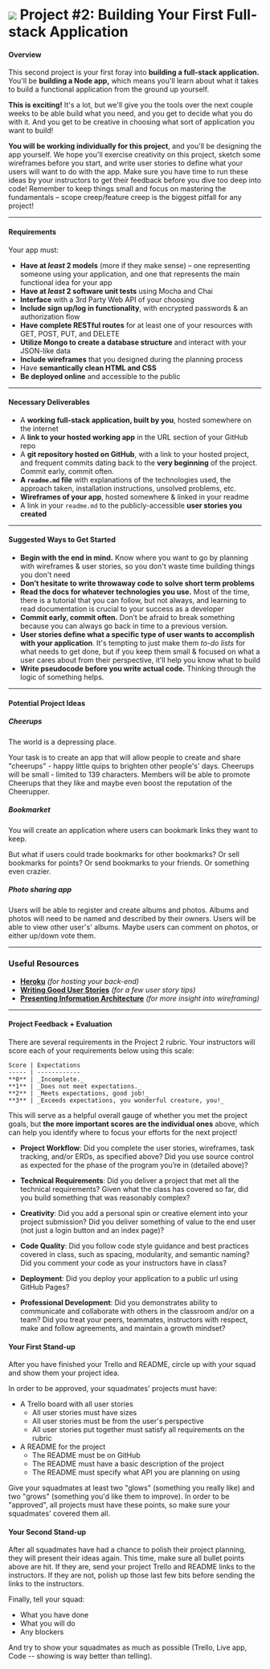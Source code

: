 # ![](https://ga-dash.s3.amazonaws.com/production/assets/logo-9f88ae6c9c3871690e33280fcf557f33.png) Project #2: Building Your First Full-stack Application

#### Overview

This second project is your first foray into **building a full-stack application.** You'll be **building a Node app,** which means you'll learn about what it takes to build a functional application from the ground up yourself.

**This is exciting!** It's a lot, but we'll give you the tools over the next couple weeks to be able build what you need, and you get to decide what you do with it. And you get to be creative in choosing what sort of application you want to build!

**You will be working individually for this project**, and you'll be designing the app yourself. We hope you'll exercise creativity on this project, sketch some wireframes before you start, and write user stories to define what your users will want to do with the app. Make sure you have time to run these ideas by your instructors to get their feedback before you dive too deep into code! Remember to keep things small and focus on mastering the fundamentals – scope creep/feature creep is the biggest pitfall for any project!

---

#### Requirements

Your app must:

* **Have at _least_ 2 models** (more if they make sense) – one representing someone using your application, and one that represents the main functional idea for your app
* **Have at _least_ 2 software unit tests** using Mocha and Chai
* **Interface** with a 3rd Party Web API of your choosing
* **Include sign up/log in functionality**, with encrypted passwords & an authorization flow
* **Have complete RESTful routes** for at least one of your resources with GET, POST, PUT, and DELETE
* **Utilize Mongo to create a database structure** and interact with your JSON-like data
* **Include wireframes** that you designed during the planning process
* Have **semantically clean HTML and CSS**
* **Be deployed online** and accessible to the public

---

#### Necessary Deliverables

* A **working full-stack application, built by you**, hosted somewhere on the internet
* A **link to your hosted working app** in the URL section of your GitHub repo
* A **git repository hosted on GitHub**, with a link to your hosted project,  and frequent commits dating back to the **very beginning** of the project. Commit early, commit often.
* **A ``readme.md`` file** with explanations of the technologies used, the approach taken, installation instructions, unsolved problems, etc.
* **Wireframes of your app**, hosted somewhere & linked in your readme
* A link in your ``readme.md`` to the publicly-accessible **user stories you created**

---

#### Suggested Ways to Get Started

* **Begin with the end in mind.** Know where you want to go by planning with wireframes & user stories, so you don't waste time building things you don't need
* **Don’t hesitate to write throwaway code to solve short term problems**
* **Read the docs for whatever technologies you use.** Most of the time, there is a tutorial that you can follow, but not always, and learning to read documentation is crucial to your success as a developer
* **Commit early, commit often.** Don’t be afraid to break something because you can always go back in time to a previous version.
* **User stories define what a specific type of user wants to accomplish with your application**. It's tempting to just make them _to-do lists_ for what needs to get done, but if you keep them small & focused on what a user cares about from their perspective, it'll help you know what to build
* **Write pseudocode before you write actual code.** Thinking through the logic of something helps.

---

#### Potential Project Ideas

##### Cheerups
The world is a depressing place.

Your task is to create an app that will allow people to create and share "cheerups" - happy little quips to brighten other people's' days. Cheerups will be small - limited to 139 characters. Members will be able to promote Cheerups that they like and maybe even boost the reputation of the Cheerupper.

##### Bookmarket
You will create an application where users can bookmark links they want to keep.

But what if users could trade bookmarks for other bookmarks? Or sell bookmarks for points? Or send bookmarks to your friends. Or something even crazier.

##### Photo sharing app
Users will be able to register and create albums and photos. Albums and photos will need to be named and described by their owners. Users will be able to view other user's' albums. Maybe users can comment on photos, or either up/down vote them.

---

### Useful Resources

* **[Heroku](http://www.heroku.com)** _(for hosting your back-end)_
* **[Writing Good User Stories](http://www.mariaemerson.com/user-stories/)** _(for a few user story tips)_
* **[Presenting Information Architecture](http://webstyleguide.com/wsg3/3-information-architecture/4-presenting-information.html)** _(for more insight into wireframing)_

---

#### Project Feedback + Evaluation

There are several requirements in the Project 2 rubric. Your instructors will score each of your requirements below using this scale:

    Score | Expectations
    ----- | ------------
    **0** | _Incomplete._
    **1** | _Does not meet expectations._
    **2** | _Meets expectations, good job!_
    **3** | _Exceeds expectations, you wonderful creature, you!_

 This will serve as a helpful overall gauge of whether you met the project goals, but __the more important scores are the individual ones__ above, which can help you identify where to focus your efforts for the next project!


* __Project Workflow__: Did you complete the user stories, wireframes, task tracking, and/or ERDs, as specified above? Did you use source control as expected for the phase of the program you’re in (detailed above)?

* __Technical Requirements__: Did you deliver a project that met all the technical requirements? Given what the class has covered so far, did you build something that was reasonably complex?

* __Creativity__: Did you add a personal spin or creative element into your project submission? Did you deliver something of value to the end user (not just a login button and an index page)?

* __Code Quality__: Did you follow code style guidance and best practices covered in class, such as spacing, modularity, and semantic naming? Did you comment your code as your instructors have in class?

* __Deployment__: Did you deploy your application to a public url using GitHub Pages?

* __Professional Development__: Did you demonstrates ability to communicate and collaborate with others in the classroom and/or on a team? Did you treat your peers, teammates, instructors with respect, make and follow agreements, and maintain a growth mindset?

#### Your First Stand-up

After you have finished your Trello and README, circle up with your squad and show them your project idea.

In order to be approved, your squadmates' projects must have:

- A Trello board with all user stories
    - All user stories must have sizes
    - All user stories must be from the user's perspective
    - All user stories put together must satisfy all requirements on the rubric
- A README for the project
    - The README must be on GitHub
    - The README must have a basic description of the project
    - The README must specify what API you are planning on using

Give your squadmates at least two "glows" (something you really like) and two "grows" (something you'd like them to improve).  In order to be "approved", all projects must have these points, so make sure your squadmates' covered them all.

#### Your Second Stand-up

After all squadmates have had a chance to polish their project planning, they will present their ideas again.  This time, make sure all bullet points above are hit.  If they are, send your project Trello and README links to the instructors.  If they are not, polish up those last few bits before sending the links to the instructors.

Finally, tell your squad:

- What you have done
- What you will do
- Any blockers

And try to show your squadmates as much as possible (Trello, Live app, Code -- showing is way better than telling).
